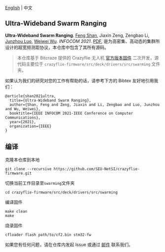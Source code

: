  [English](./README.md) | 中文

## Ultra-Wideband Swarm Ranging

**Ultra-Wideband Swarm Ranging**. [Feng Shan](http://twinhorse.net/), Jiaxin Zeng, Zengbao Li, [Junzhou Luo](https://cse.seu.edu.cn/2019/0102/c23024a257045/page.htm), [Weiwei Wu](https://cse.seu.edu.cn/2019/0103/c23024a257230/page.htm). *INFOCOM 2021*. [PDF](http://twinhorse.net/papers/SZLLW-INFOCOM21p.pdf), 是为高密集、高动态的集群所设计的超宽频测距协议，本仓库中包含了其所有源码。

> 本仓库基于 Bitcraze 提供的 Crazyflie 无人机 [官方版本固件](https://github.com/bitcraze/crazyflie-firmware) 二次开发，源代码主要位于 `crazyflie-firmware/src/deck/drivers/src/swarming` 文件夹。

如果认为我们的研究对您的工作有帮助的话，请参考下方的 Bibtex 友好地引用我们：
```
@article{shan2021ultra,
  title={Ultra-Wideband Swarm Ranging},
  author={Shan, Feng and Zeng, Jiaxin and Li, Zengbao and Luo, Junzhou and Wu, Weiwei},
  booktitle={IEEE INFOCOM 2021-IEEE Conference on Computer Communications},
  year={2021},
  organization={IEEE}
}
```

## 编译

克隆本仓库到本地

```
git clone --recursive https://github.com/SEU-NetSI/crazyflie-firmware.git
```

切换当前工作目录至`swarming`文件夹

```
cd crazyflie-firmware/src/deck/drivers/src/swarming
```

编译固件

```
make clean
make
```

烧录固件

```
cfloader flash path/to/cf2.bin stm32-fw
```

如果您有任何问题，请在仓库内发起 Issue 或通过 [邮件](mailto:shanfeng@seu.edu.cn) 联系我们。







